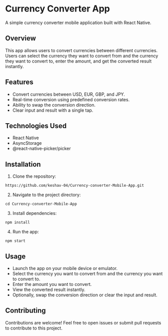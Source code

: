 # Currency Converter App

A simple currency converter mobile application built with React Native.

## Overview

This app allows users to convert currencies between different currencies. Users can select the currency they want to convert from and the currency they want to convert to, enter the amount, and get the converted result instantly.

## Features

- Convert currencies between USD, EUR, GBP, and JPY.
- Real-time conversion using predefined conversion rates.
- Ability to swap the conversion direction.
- Clear input and result with a single tap.

## Technologies Used

- React Native
- AsyncStorage
- @react-native-picker/picker

## Installation

1. Clone the repository:

```
https://github.com/keshav-04/Currency-converter-Mobile-App.git
```

2. Navigate to the project directory:

```
cd Currency-converter-Mobile-App
```

3. Install dependencies:

```
npm install
```

4. Run the app:

```
npm start
```

## Usage

- Launch the app on your mobile device or emulator.
- Select the currency you want to convert from and the currency you want to convert to.
- Enter the amount you want to convert.
- View the converted result instantly.
- Optionally, swap the conversion direction or clear the input and result.
  

## Contributing

Contributions are welcome! Feel free to open issues or submit pull requests to contribute to this project.
